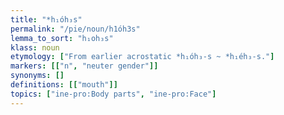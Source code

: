 ```yaml
---
title: "*h₁óh₃s"
permalink: "/pie/noun/h1óh3s"
lemma_to_sort: "h₁oh₃s"
klass: noun
etymology: ["From earlier acrostatic *h₁óh₃-s ~ *h₁éh₃-s."]
markers: [["n", "neuter gender"]]
synonyms: []
definitions: [["mouth"]]
topics: ["ine-pro:Body parts", "ine-pro:Face"]
---
```

